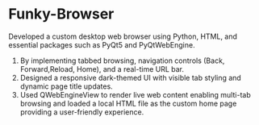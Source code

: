 # Funky-Browser
Developed a custom desktop web browser using Python, HTML, and essential packages such as PyQt5 and PyQtWebEngine.
1) By implementing tabbed browsing, navigation controls (Back, Forward,Reload, Home), and a real-time URL bar.
2) Designed a responsive dark-themed UI with visible tab styling and dynamic page title updates.
3) Used QWebEngineView to render live web content enabling multi-tab browsing and loaded a local HTML file as the
custom home page providing a user-friendly experience.
